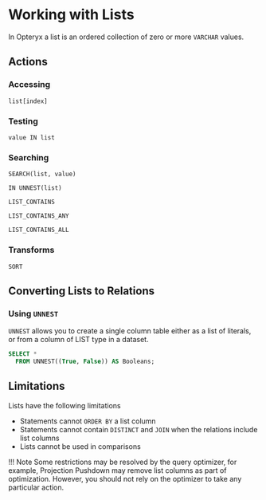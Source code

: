 # Working with Lists

In Opteryx a list is an ordered collection of zero or more `VARCHAR` values.

## Actions

### Accessing

~~~
list[index]
~~~

### Testing

~~~
value IN list
~~~

### Searching

~~~
SEARCH(list, value)
~~~
~~~
IN UNNEST(list)
~~~
~~~
LIST_CONTAINS   
~~~
~~~
LIST_CONTAINS_ANY   
~~~
~~~
LIST_CONTAINS_ALL
~~~

### Transforms

~~~
SORT
~~~

## Converting Lists to Relations

### Using `UNNEST`

`UNNEST` allows you to create a single column table either as a list of literals, or from a column of LIST type in a dataset.

~~~sql
SELECT * 
  FROM UNNEST((True, False)) AS Booleans;
~~~

## Limitations

Lists have the following limitations

- Statements cannot `ORDER BY` a list column
- Statements cannot contain `DISTINCT` and `JOIN` when the relations include list columns
- Lists cannot be used in comparisons

!!! Note
    Some restrictions may be resolved by the query optimizer, for example, Projection Pushdown may remove list columns as part of optimization. However, you should not rely on the optimizer to take any particular action.